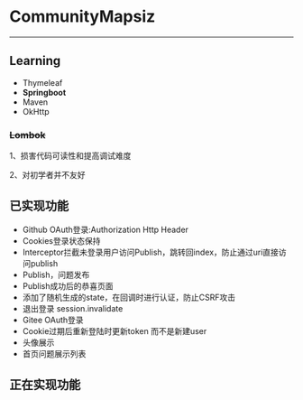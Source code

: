 # CommunityMapsiz
_______________________
## Learning
- Thymeleaf
- **Springboot**
- Maven
- OkHttp

### ~~Lombok~~
1、损害代码可读性和提高调试难度 

2、对初学者并不友好

## 已实现功能
- Github OAuth登录:Authorization Http Header
- Cookies登录状态保持
- Interceptor拦截未登录用户访问Publish，跳转回index，防止通过uri直接访问publish
- Publish，问题发布
- Publish成功后的恭喜页面
- 添加了随机生成的state，在回调时进行认证，防止CSRF攻击
- 退出登录 session.invalidate
- Gitee OAuth登录
- Cookie过期后重新登陆时更新token 而不是新建user
- 头像展示
- 首页问题展示列表
## 正在实现功能
